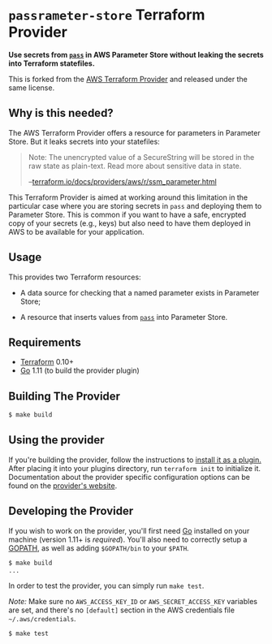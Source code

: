 `passrameter-store` Terraform Provider
======================================

**Use secrets from [`pass`](https://www.passwordstore.org) in AWS Parameter Store without leaking the secrets into Terraform statefiles.**

This is forked from the [AWS Terraform Provider](https://github.com/terraform-providers/terraform-provider-aws) and released under the same license.

Why is this needed?
-------------------

The AWS Terraform Provider offers a resource for parameters in Parameter Store. But it leaks secrets into your statefiles:

> Note: The unencrypted value of a SecureString will be stored in the raw state as plain-text. Read more about sensitive data in state.
>
> –[terraform.io/docs/providers/aws/r/ssm_parameter.html](https://www.terraform.io/docs/providers/aws/r/ssm_parameter.html)

This Terraform Provider is aimed at working around this limitation in the particular case where you are storing secrets in `pass` and deploying them to Parameter Store. This is common if you want to have a safe, encrypted copy of your secrets (e.g., keys) but also need to have them deployed in AWS to be available for your application.

Usage
-----

This provides two Terraform resources:

  - A data source for checking that a named parameter exists in
    Parameter Store;

  - A resource that inserts values from [`pass`](https://www.passwordstore.org) into Parameter Store.


Requirements
------------

- [Terraform](https://www.terraform.io/downloads.html) 0.10+
- [Go](https://golang.org/doc/install) 1.11 (to build the provider plugin)

Building The Provider
---------------------

```sh
$ make build
```

Using the provider
----------------------
If you're building the provider, follow the instructions to [install it as a plugin.](https://www.terraform.io/docs/plugins/basics.html#installing-a-plugin) After placing it into your plugins directory,  run `terraform init` to initialize it. Documentation about the provider specific configuration options can be found on the [provider's website](https://www.terraform.io/docs/providers/aws/index.html).

Developing the Provider
---------------------------

If you wish to work on the provider, you'll first need [Go](http://www.golang.org) installed on your machine (version 1.11+ is *required*). You'll also need to correctly setup a [GOPATH](http://golang.org/doc/code.html#GOPATH), as well as adding `$GOPATH/bin` to your `$PATH`.

```sh
$ make build
...
```

In order to test the provider, you can simply run `make test`.

*Note:* Make sure no `AWS_ACCESS_KEY_ID` or `AWS_SECRET_ACCESS_KEY` variables are set, and there's no `[default]` section in the AWS credentials file `~/.aws/credentials`.

```sh
$ make test
```

